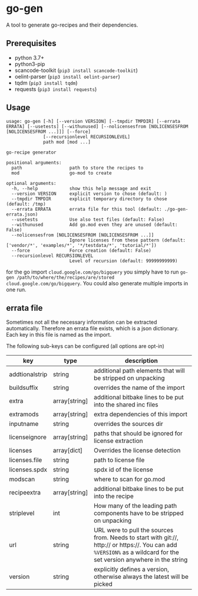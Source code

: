 # go-gen

A tool to generate go-recipes and their dependencies.

## Prerequisites

- python 3.7+
- python3-pip
- scancode-toolkit (`pip3 install scancode-toolkit`)
- oelint-parser (`pip3 install oelint-parser`)
- tqdm (`pip3 install tqdm`)
- requests (`pip3 install requests`)

## Usage

```shell
usage: go-gen [-h] [--version VERSION] [--tmpdir TMPDIR] [--errata ERRATA] [--usetests] [--withunused] [--nolicensesfrom [NOLICENSESFROM [NOLICENSESFROM ...]]] [--force]
              [--recursionlevel RECURSIONLEVEL]
              path mod [mod ...]

go-recipe generator

positional arguments:
  path                  path to store the recipes to
  mod                   go-mod to create

optional arguments:
  -h, --help            show this help message and exit
  --version VERSION     explicit version to chose (default: )
  --tmpdir TMPDIR       explicit temporary directory to chose (default: /tmp)
  --errata ERRATA       errata file for this tool (default: ./go-gen-errata.json)
  --usetests            Use also test files (default: False)
  --withunused          Add go.mod even they are unused (default: False)
  --nolicensesfrom [NOLICENSESFROM [NOLICENSESFROM ...]]
                        Ignore licenses from these pattern (default: ['vendor/*', 'examples/*', '*/testdata/*', 'tutorial/*'])
  --force               Force creation (default: False)
  --recursionlevel RECURSIONLEVEL
                        Level of recursion (default: 99999999999)
```

for the go import `cloud.google.com/go/bigquery` you simply have to run `go-gen /path/to/where/the/recipes/are/stored cloud.google.com/go/bigquery`.
You could also generate multiple imports in one run.

## errata file

Sometimes not all the necessary information can be extracted automatically. Therefore an errata file exists, which is a json dictionary.
Each key in this file is named as the import.

The following sub-keys can be configured (all options are opt-in)

 | key            | type          | description                                                                                                                                                          |
 | -------------- | ------------- | -------------------------------------------------------------------------------------------------------------------------------------------------------------------- |
 | addtionalstrip | string        | additional path elements that will be stripped on unpacking                                                                                                          |
 | buildsuffix    | string        | overrides the name of the import
 | extra          | array[string] | additional bitbake lines to be put into the shared inc files                                                                                                         |
 | extramods      | array[string] | extra dependencies of this import                                                                                                                                    |
 | inputname      | string        | overrides the sources dir                                                                                                                                   |
 | licenseignore  | array[string] | paths that should be ignored for license extraction                                                                                                                  |
 | licenses       | array[dict]   | Overrides the license detection                                                                                                                                      |
 | licenses.file  | string        | path to license file                                                                                                                                                 |
 | licenses.spdx  | string        | spdx id of the license                                                                                                                                               |
 | modscan        | string        | where to scan for go.mod                                                                                                                                             |
 | recipeextra    | array[string] | additional bitbake lines to be put into the recipe                                                                                                                   |
 | striplevel     | int           | How many of the leading path components have to be stripped on unpacking                                                                                             |
 | url            | string        | URL were to pull the sources from. Needs to start with git://, http:// or https://. You can add `%VERSION%` as a wildcard for the set version anywhere in the string |
 | version        | string        | explicitly defines a version, otherwise always the latest will be picked                                                                                             |
 